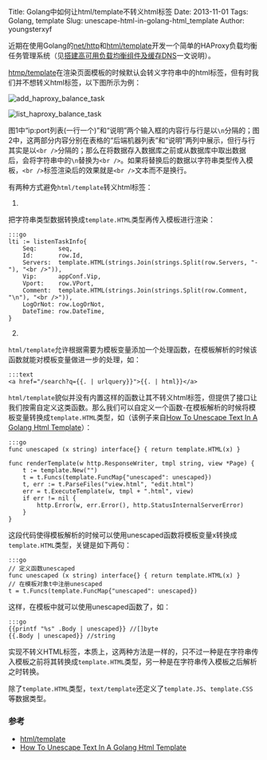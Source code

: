 Title: Golang中如何让html/template不转义html标签
Date: 2013-11-01
Tags: Golang, template
Slug: unescape-html-in-golang-html_template
Author: youngsterxyf

近期在使用Golang的[net/http](http://golang.org/pkg/net/http/)和[html/template](http://golang.org/pkg/html/template/)开发一个简单的HAProxy负载均衡任务管理系统（见[搭建高可用负载均衡组件及缓存DNS](http://youngsterxyf.github.io/2013/10/16/high-availability-load-balancer-and-dns/)一文说明）。

[htmp/template](http://golang.org/pkg/html/template/)在渲染页面模板的时候默认会转义字符串中的html标签，但有时我们并不想转义html标签，以下图所示为例：

![add_haproxy_balance_task](/assets/uploads/pics/haproxy_task_add.jpg)

![list_haproxy_balance_task](/assets/uploads/pics/haproxy_task_list.jpg)

图1中“ip:port列表(一行一个)”和“说明”两个输入框的内容行与行是以`\n`分隔的；图2中，这两部分内容分别在表格的“后端机器列表”和“说明”两列中展示，但行与行其实是以`<br />`分隔的；那么在将数据存入数据库之前或从数据库中取出数据后，会将字符串中的`\n`替换为`<br />`。如果将替换后的数据以字符串类型传入模板，`<br />`标签渲染后的效果就是`<br />`文本而不是换行。

有两种方式避免`html/template`转义html标签：

1.
把字符串类型数据转换成`template.HTML`类型再传入模板进行渲染：

    :::go
    lti := listenTaskInfo{
	    Seq:      seq,
	    Id:       row.Id,
	    Servers:  template.HTML(strings.Join(strings.Split(row.Servers, "-"), "<br />")),
	    Vip:      appConf.Vip,
	    Vport:    row.VPort,
	    Comment:  template.HTML(strings.Join(strings.Split(row.Comment, "\n"), "<br />")),
	    LogOrNot: row.LogOrNot,
	    DateTime: row.DateTime,
	}
    
2.
`html/template`允许根据需要为模板变量添加一个处理函数，在模板解析的时候该函数就能对模板变量做进一步的处理，如：

    :::text
    <a href="/search?q={{. | urlquery}}">{{. | html}}</a>

`html/template`貌似并没有内置这样的函数让其不转义html标签，但提供了接口让我们按需自定义这类函数。那么我们可以自定义一个函数-在模板解析的时候将模板变量转换成`template.HTML`类型，如（该例子来自[How To Unescape Text In A Golang Html Template](http://coderdave.com/view/how-to-unescape-text-in-a-golang-html-template)）：

    :::go
    func unescaped (x string) interface{} { return template.HTML(x) }
 
    func renderTemplate(w http.ResponseWriter, tmpl string, view *Page) {
        t := template.New("")  
	    t = t.Funcs(template.FuncMap{"unescaped": unescaped})
	    t, err := t.ParseFiles("view.html", "edit.html")
	    err = t.ExecuteTemplate(w, tmpl + ".html", view)
	    if err != nil {
	        http.Error(w, err.Error(), http.StatusInternalServerError)
	    }
    }

这段代码使得模板解析的时候可以使用unescaped函数将模板变量x转换成`template.HTML`类型，关键是如下两句：

    :::go
    // 定义函数unescaped
    func unescaped (x string) interface{} { return template.HTML(x) }
    // 在模板对象t中注册unescaped
    t = t.Funcs(template.FuncMap{"unescaped": unescaped})

这样，在模板中就可以使用unescaped函数了，如：

    :::go
    {{printf "%s" .Body | unescaped}} //[]byte
    {{.Body | unescaped}} //string
    
实现不转义HTML标签，本质上，这两种方法是一样的，只不过一种是在字符串传入模板之前将其转换成`template.HTML`类型，另一种是在字符串传入模板之后解析之时转换。

除了`template.HTML`类型，`text/template`还定义了`template.JS`、`template.CSS`等数据类型。

### 参考

- [html/template](http://golang.org/pkg/html/template/)
- [How To Unescape Text In A Golang Html Template](http://coderdave.com/view/how-to-unescape-text-in-a-golang-html-template)
